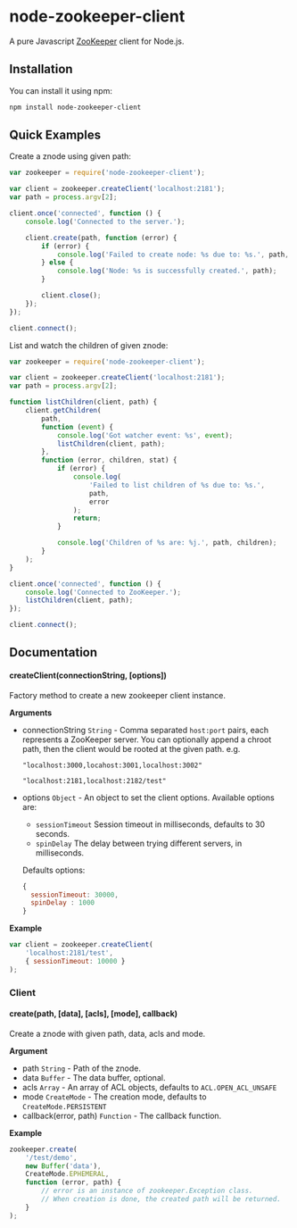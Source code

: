 # node-zookeeper-client

A pure Javascript [ZooKeeper](http://zookeeper.apache.org) client for Node.js.

## Installation

You can install it using npm:

```bash
npm install node-zookeeper-client
```

## Quick Examples

Create a znode using given path:

```javascript
var zookeeper = require('node-zookeeper-client');

var client = zookeeper.createClient('localhost:2181');
var path = process.argv[2];

client.once('connected', function () {
    console.log('Connected to the server.');

    client.create(path, function (error) {
        if (error) {
            console.log('Failed to create node: %s due to: %s.', path, error);
        } else {
            console.log('Node: %s is successfully created.', path);
        }

        client.close();
    });
});

client.connect();
```

List and watch the children of given znode:

```javascript
var zookeeper = require('node-zookeeper-client');

var client = zookeeper.createClient('localhost:2181');
var path = process.argv[2];

function listChildren(client, path) {
    client.getChildren(
        path,
        function (event) {
            console.log('Got watcher event: %s', event);
            listChildren(client, path);
        },
        function (error, children, stat) {
            if (error) {
                console.log(
                    'Failed to list children of %s due to: %s.',
                    path,
                    error
                );
                return;
            }

            console.log('Children of %s are: %j.', path, children);
        }
    );
}

client.once('connected', function () {
    console.log('Connected to ZooKeeper.');
    listChildren(client, path);
});

client.connect();
```

## Documentation

#### createClient(connectionString, [options])

Factory method to create a new zookeeper client instance.

**Arguments**

* connectionString `String` - Comma separated `host:port` pairs, each
  represents a ZooKeeper server. You can optionally append a chroot path, then
  the client would be rooted at the given path. e.g.

  `"localhost:3000,locahost:3001,localhost:3002"`
  
  `"localhost:2181,localhost:2182/test"`

* options `Object` - An object to set the client options. Available options
  are:

  + `sessionTimeout` Session timeout in milliseconds, defaults to 30 seconds.
  + `spinDelay` The delay between trying different servers, in milliseconds.

  Defaults options:
  ```javascript
  {
    sessionTimeout: 30000,
    spinDelay : 1000
  }

**Example**

```javascript
var client = zookeeper.createClient(
    'localhost:2181/test',
    { sessionTimeout: 10000 }
);
```

### Client

#### create(path, [data], [acls], [mode], callback)

Create a znode with given path, data, acls and mode.

**Argument**

* path `String` - Path of the znode.
* data `Buffer` - The data buffer, optional.
* acls `Array` - An array of ACL objects, defaults to `ACL.OPEN_ACL_UNSAFE` 
* mode `CreateMode` -  The creation mode, defaults to `CreateMode.PERSISTENT`
* callback(error, path) `Function` - The callback function.

**Example**

```javascript
zookeeper.create(
    '/test/demo',
    new Buffer('data'),
    CreateMode.EPHEMERAL,
    function (error, path) {
        // error is an instance of zookeeper.Exception class.
        // When creation is done, the created path will be returned.
    }
);
```
